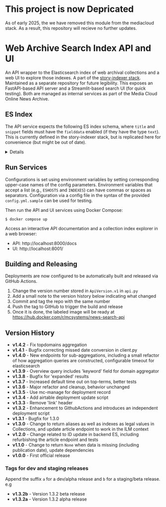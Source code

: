 # This project is now Depricated

As of early 2025, the we have removed this module from the mediacloud stack.
As a result, this repository will recieve no further updates.


Web Archive Search Index API and UI
===================================

An API wrapper to the Elasticsearch index of web archival collections and a web UI to explore those
indexes. A part of the [story-indexer stack](https://github.com/mediacloud/story-indexer). Maintained as a
separate repository for future legibility.  This exposes an FastAPI-based API server and a Streamlit-based
search UI (for quick testing). Both are managed as internal services as part of the Media Cloud Online News
Archive.

## ES Index

The API service expects the following ES index schema, where `title` and `snippet` fields must have
the `fielddata` enabled (if they have the type `text`). This is currently defined in the story-indexer
stack, but is replicated here for convenience (but might be out of date).
<details>

```json
{
    "properties": {
        "original_url": {"type": "keyword"},
        "url": {"type": "keyword"},
        "normalized_url": {"type": "keyword"},
        "canonical_domain": {"type": "keyword"},
        "publication_date": {"type": "date", "ignore_malformed": true},
        "language": {"type": "text", "fields": {"keyword": {"type": "keyword"}}},
        "full_language": {"type": "keyword"},
        "text_extraction": {"type": "keyword"},
        "article_title": {
            "type": "text",
            "fields": {"keyword": {"type": "keyword"}}
        },
        "normalized_article_title": {
            "type": "text",
            "fields": {"keyword": {"type": "keyword"}}
        },
        "text_content": {"type": "text", "fields": {"keyword": {"type": "keyword"}}}
    }
}
```

</details>

## Run Services

Configurations is set using environment variables by setting corresponding upper-case names of the
config parameters. Environment variables that accept a list (e.g., `ESHOSTS` and `INDEXES`) can have
commas or spaces as separators. Configuration via a config file in the syntax of the provided
`config.yml.sample` can be used for testing.

Then run the API and UI services using Docker Compose:

```
$ docker compose up
```

Access an interactive API documentation and a collection index explorer in a web browser:

- API: http://localhost:8000/docs
- UI: http://localhost:8001/

## Building and Releasing

Deployments are now configured to be automatically built and released via GitHub Actions.

1. Change the version number stored in `ApiVersion.v1` in `api.py`
2. Add a small note to the version history below indicating what changed
3. Commit and tag the repo with the same number
4. Push the tag to GitHub to trigger the build and release
5. Once it is done, the labeled image will be ready at https://hub.docker.com/r/mcsystems/news-search-api

## Version History
* __v1.4.2__ - Fix topdomains aggregation
* __v1.4.1__ - Bugfix correcting missed date conversion in client.py
* __v1.4.0__ - New endpoints for sub-aggregations, including a small refactor of how aggregation queries are constructed, configurable timeout for elasticsearch
* __v1.3.9__ - Overview query includes 'keyword' field for domain aggregator
* __v1.3.8__ - Bugfix for 'expanded' results
* __v1.3.7__ - Increased default time out on top-terms, better tests
* __v1.3.6__ - Major refactor and cleanup, behavior unchanged
* __v1.3.5__ - Use mc-manage for deployment record
* __v1.3.4__ - Add airtable deployment update script
* __v1.3.3__ - Remove 'link' header
* __v1.3.2__ - Enhancement to GithubActions and introduces an independent deployment script
* __v1.3.1__ - Bugfix for 1.3.0
* __v1.3.0__ - Change to return aliases as well as indexes as legal values in Collections, and update article endpoint to work in the ILM context
* __v1.2.0__ - Change related to ID update in backend ES, including refurbishing the article endpoint and tests
* __v1.1.0__ - Change to return `None` when data is missing (including publication date), update dependencies
* __v1.0.0__ - First official release

### Tags for dev and staging releases

Append the suffix `a` for a dev/alpha release and `b` for a staging/beta release.
e.g

* __v1.3.2b__ - Version 1.3.2 beta release
* __v1.3.2a__ - Version 1.3.2 alpha release
